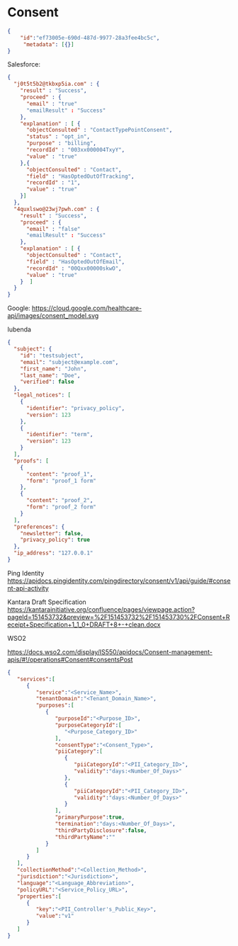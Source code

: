 # Consent

```json
{
    "id":"ef73005e-690d-487d-9977-28a3fee4bc5c",
     "metadata": [{}] 
}
```

Salesforce:
```json
{
  "j0t5t5b2@tkbxp5ia.com" : {
    "result" : "Success",
    "proceed" : {
      "email" : "true"
      "emailResult" : "Success"
    },
    "explanation" : [ {
      "objectConsulted" : "ContactTypePointConsent",
      "status" : "opt_in",
      "purpose" : "billing",
      "recordId" : "003xx000004TxyY",
      "value" : "true"
    },{
      "objectConsulted" : "Contact",
      "field" : "HasOptedOutOfTracking",
      "recordId" : "1",
      "value" : "true"
    }]
  },
  "4quxlswo@23wj7pwh.com" : {
    "result" : "Success",
    "proceed" : {
      "email" : "false"
      "emailResult" : "Success"
    },
    "explanation" : [ {
      "objectConsulted" : "Contact",
      "field" : "HasOptedOutOfEmail",
      "recordId" : "00Qxx00000skwO",
      "value" : "true"
    }  ]
  }
}
```
Google:
https://cloud.google.com/healthcare-api/images/consent_model.svg

Iubenda
```json
{
  "subject": {
    "id": "testsubject",
    "email": "subject@example.com",
    "first_name": "John",
    "last_name": "Doe",
    "verified": false
  },
  "legal_notices": [
    {
      "identifier": "privacy_policy",
      "version": 123
    },
    {
      "identifier": "term",
      "version": 123
    }
  ],
  "proofs": [
    {
      "content": "proof_1",
      "form": "proof_1 form"
    },
    {
      "content": "proof_2",
      "form": "proof_2 form"
    }
  ],
  "preferences": {
    "newsletter": false,
    "privacy_policy": true
  },
  "ip_address": "127.0.0.1"
}
```
Ping Identity
https://apidocs.pingidentity.com/pingdirectory/consent/v1/api/guide/#consent-api-activity

Kantara Draft Specification
https://kantarainitiative.org/confluence/pages/viewpage.action?pageId=151453732&preview=%2F151453732%2F151453730%2FConsent+Receipt+Specification+1_1_0+DRAFT+8+-+clean.docx

WSO2

https://docs.wso2.com/display/IS550/apidocs/Consent-management-apis/#!/operations#Consent#consentsPost

```json
{
   "services":[
      {
         "service":"<Service_Name>",
         "tenantDomain":"<Tenant_Domain_Name>",
         "purposes":[
            {
               "purposeId":"<Purpose_ID>",
               "purposeCategoryId":[
                  "<Purpose_Category_ID>"
               ],
               "consentType":"<Consent_Type>",
               "piiCategory":[
                  {
                     "piiCategoryId":"<PII_Category_ID>",
                     "validity":"days:<Number_Of_Days>"
                  },
                  {
                     "piiCategoryId":"<PII_Category_ID>",
                     "validity":"days:<Number_Of_Days>"
                  }
               ],
               "primaryPurpose":true,
               "termination":"days:<Number_Of_Days>",
               "thirdPartyDisclosure":false,
               "thirdPartyName":""
            }
         ]
      }
   ],
   "collectionMethod":"<Collection_Method>",
   "jurisdiction":"<Jurisdiction>",
   "language":"<Language_Abbreviation>",
   "policyURL":"<Service_Policy_URL>",
   "properties":[
      {
         "key":"<PII_Controller's_Public_Key>",
         "value":"v1"
      }
   ]
}
```